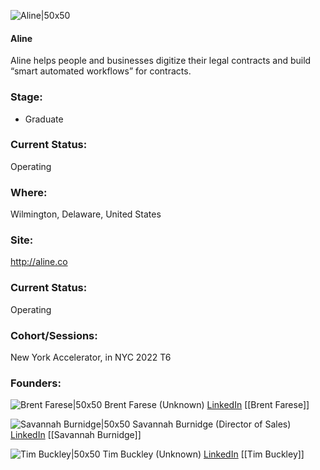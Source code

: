 

![Aline|50x50](http://apimg.techstars.com/sf/accounts/logo/Logo_4a287c8fc563667fc5b671d3b.png)

#### Aline
Aline helps people and businesses digitize their legal contracts and build “smart automated workflows” for contracts.

### Stage: 
 - Graduate 

### Current Status: 
Operating

### Where:
Wilmington, Delaware, United States

### Site:
http://aline.co





### Current Status: 
Operating

### Cohort/Sessions: 
New York Accelerator, in NYC 2022 T6

### Founders: 

![Brent Farese|50x50]() Brent Farese (Unknown) [LinkedIn](https://linkedin.com/in/brent-farese-89623081) [[Brent Farese]]

![Savannah Burnidge|50x50]() Savannah Burnidge (Director of Sales) [LinkedIn](https://linkedin.com/in/savburnidge) [[Savannah Burnidge]]

![Tim Buckley|50x50]() Tim Buckley (Unknown) [LinkedIn](https://linkedin.com/in/timothypbuckley) [[Tim Buckley]]


